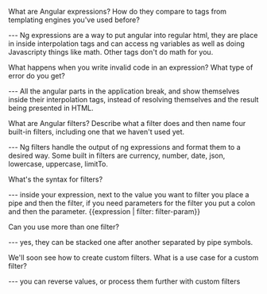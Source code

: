 What are Angular expressions? How do they compare to tags from templating engines you've used before?

--- Ng expressions are a way to put angular into regular html, they are place in inside interpolation tags and can access ng variables as well as doing Javascripty things like math. Other tags don't do math for you.

What happens when you write invalid code in an expression? What type of error do you get?

--- All the angular parts in the application break, and show themselves inside their interpolation tags, instead of resolving themselves and the result being presented in HTML.

What are Angular filters? Describe what a filter does and then name four built-in filters, including one that we haven't used yet.

--- Ng filters handle the output of ng expressions and format them to a desired way. Some built in filters are currency, number, date, json, lowercase, uppercase, limitTo.

What's the syntax for filters?

--- inside your expression, next to the value you want to filter you place a pipe and then the filter, if you need parameters for the filter you put a colon and then the parameter. {{expression | filter: filter-param}}

Can you use more than one filter?

--- yes, they can be stacked one after another separated by pipe symbols.

We'll soon see how to create custom filters. What is a use case for a custom filter?

--- you can reverse values, or process them further with custom filters
